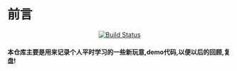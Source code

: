 
# 前言
<div align="center">

[![Build Status](https://travis-ci.com/jackluson/learn-path-recording-and-coding.svg?branch=master)](https://travis-ci.com/jackluson/learn-path-recording-and-coding)
</div>


#### 本仓库主要是用来记录个人平时学习的一些新玩意,demo代码,以便以后的回顾,复盘!

